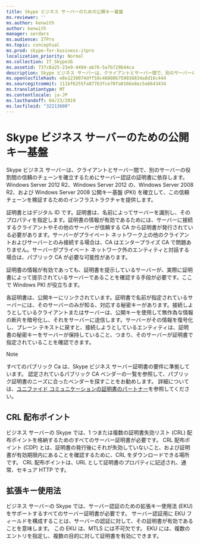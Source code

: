 ```yaml
---
title: Skype ビジネス サーバーのための公開キー基盤
ms.reviewer: ''
ms.author: kenwith
author: kenwith
manager: serdars
ms.audience: ITPro
ms.topic: conceptual
ms.prod: skype-for-business-itpro
localization_priority: Normal
ms.collection: IT_Skype16
ms.assetid: 737c8a25-23e9-4494-ab76-5a7b729b44ca
description: Skype ビジネス サーバーは、クライアントとサーバー間で、別のサーバーの役割間の信頼のチェーンを確立するためにサーバー認証の証明書に依存します。 Windows Server 2012 R2、Windows Server 2012 の、Windows Server 2008 R2、および Windows Server 2008 公開キー基盤 (PKI) を確立して、この信頼チェーンを検証するためのインフラストラクチャを提供します。
ms.openlocfilehash: e8e1230074dff58c46880b759038834a8d16c444
ms.sourcegitcommit: 111bf6255fa877b3fce70fa8166e8ec5a6643434
ms.translationtype: MT
ms.contentlocale: ja-JP
ms.lasthandoff: 04/23/2019
ms.locfileid: "32213600"
---
```

# <a name="public-key-infrastructure-for-skype-for-business-server"></a>Skype ビジネス サーバーのための公開キー基盤
 
Skype ビジネス サーバーは、クライアントとサーバー間で、別のサーバーの役割間の信頼のチェーンを確立するためにサーバー認証の証明書に依存します。 Windows Server 2012 R2、Windows Server 2012 の、Windows Server 2008 R2、および Windows Server 2008 公開キー基盤 (PKI) を確立して、この信頼チェーンを検証するためのインフラストラクチャを提供します。
  
証明書とはデジタル ID です。証明書は、名前によってサーバーを識別し、そのプロパティを指定します。証明書の情報が有効であるためには、サーバーに接続するクライアントやその他のサーバーが信頼する CA から証明書が発行されている必要があります。サーバーがプライベート ネットワーク上の他のクライアントおよびサーバーとのみ接続する場合は、CA はエンタープライズ CA で問題ありません。サーバーがプライベート ネットワーク外のエンティティと対話する場合は、パブリック CA が必要な可能性があります。
  
証明書の情報が有効であっても、証明書を提示しているサーバーが、実際に証明書によって提示されているサーバーであることを確認する手段が必要です。ここで Windows PKI が役立ちます。
  
各証明書は、公開キーにリンクされています。証明書で名前が指定されているサーバーには、そのサーバーのみが知る、対応する秘密キーがあります。接続しようとしているクライアントまたはサーバーは、公開キーを使用して無作為な情報の断片を暗号化し、それをサーバーに送信します。サーバーがその情報を復号化し、プレーン テキストに戻すと、接続しようとしているエンティティは、証明書の秘密キーをサーバーが保持していること、つまり、そのサーバーが証明書で指定されていることを確認できます。
  
> [!NOTE]
> すべてのパブリック Ca は、Skype ビジネス サーバー証明書の要件に準拠しています。 認定されているパブリック CA ベンダーの一覧を参照して、パブリック証明書のニーズに合ったベンダーを探すことをお勧めします。 詳細については、[ユニファイド コミュニケーションの証明書のパートナー](https://go.microsoft.com/fwlink/p/?LinkId=140898)を参照してください。 
  
## <a name="crl-distribution-points"></a>CRL 配布ポイント

ビジネス サーバーの Skype では、1 つまたは複数の証明書失効リスト (CRL) 配布ポイントを格納するためのすべてのサーバー証明書が必要です。 CRL 配布ポイント (CDP) とは、証明書の発行後にそれが失効していないこと、および証明書が有効期限内にあることを確認するために、CRL をダウンロードできる場所です。 CRL 配布ポイントは、URL として証明書のプロパティに記述され、通常、セキュア HTTP です。
  
## <a name="enhanced-key-usage"></a>拡張キー使用法

ビジネス サーバーの Skype では、サーバー認証のための拡張キー使用法 (EKU) をサポートするすべてのサーバー証明書が必要です。 サーバー認証用に EKU フィールドを構成することは、サーバーの認証に対して、その証明書が有効であることを意味します。 この EKU は、MTLS には不可欠です。 EKU には、複数のエントリを指定し、複数の目的に対して証明書を有効にできます。
  

